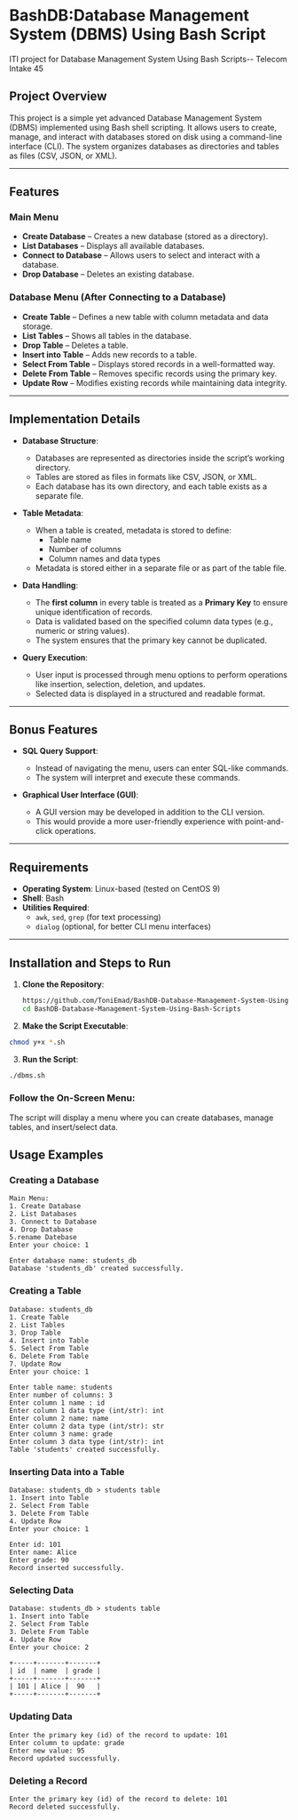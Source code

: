 # BashDB:Database Management System (DBMS) Using Bash Script 
ITI project for Database Management System Using Bash Scripts-- Telecom Intake 45

## Project Overview
This project is a simple yet advanced Database Management System (DBMS) implemented using Bash shell scripting. It allows users to create, manage, and interact with databases stored on disk using a command-line interface (CLI). The system organizes databases as directories and tables as files (CSV, JSON, or XML).

---

## Features

### **Main Menu**
- **Create Database** – Creates a new database (stored as a directory).
- **List Databases** – Displays all available databases.
- **Connect to Database** – Allows users to select and interact with a database.
- **Drop Database** – Deletes an existing database.

### **Database Menu (After Connecting to a Database)**
- **Create Table** – Defines a new table with column metadata and data storage.
- **List Tables** – Shows all tables in the database.
- **Drop Table** – Deletes a table.
- **Insert into Table** – Adds new records to a table.
- **Select From Table** – Displays stored records in a well-formatted way.
- **Delete From Table** – Removes specific records using the primary key.
- **Update Row** – Modifies existing records while maintaining data integrity.

---

## Implementation Details
- **Database Structure**:
  - Databases are represented as directories inside the script’s working directory.
  - Tables are stored as files in formats like CSV, JSON, or XML.
  - Each database has its own directory, and each table exists as a separate file.

- **Table Metadata**:
  - When a table is created, metadata is stored to define:
    - Table name
    - Number of columns
    - Column names and data types
  - Metadata is stored either in a separate file or as part of the table file.

- **Data Handling**:
  - The **first column** in every table is treated as a **Primary Key** to ensure unique identification of records.
  - Data is validated based on the specified column data types (e.g., numeric or string values).
  - The system ensures that the primary key cannot be duplicated.

- **Query Execution**:
  - User input is processed through menu options to perform operations like insertion, selection, deletion, and updates.
  - Selected data is displayed in a structured and readable format.

---

## **Bonus Features**
- **SQL Query Support**:
  - Instead of navigating the menu, users can enter SQL-like commands.
  - The system will interpret and execute these commands.

- **Graphical User Interface (GUI)**:
  - A GUI version may be developed in addition to the CLI version.
  - This would provide a more user-friendly experience with point-and-click operations.

---

## **Requirements**
- **Operating System**: Linux-based (tested on CentOS 9)
- **Shell**: Bash
- **Utilities Required**:
  - `awk`, `sed`, `grep` (for text processing)
  - `dialog` (optional, for better CLI menu interfaces)

---

## **Installation and Steps to Run**
1. **Clone the Repository**:
   ```bash
   https://github.com/ToniEmad/BashDB-Database-Management-System-Using-Bash-Scripts.git
   cd BashDB-Database-Management-System-Using-Bash-Scripts

2. **Make the Script Executable**:
```bash
chmod y+x *.sh
```

3. **Run the Script**:
```bash
./dbms.sh
```

### **Follow the On-Screen Menu**:
The script will display a menu where you can create databases, manage tables, and insert/select data.

## **Usage Examples**

### **Creating a Database**
```
Main Menu:
1. Create Database
2. List Databases
3. Connect to Database
4. Drop Database
5.rename Datebase
Enter your choice: 1

Enter database name: students_db
Database 'students_db' created successfully.
```

### **Creating a Table**
```
Database: students_db
1. Create Table
2. List Tables
3. Drop Table
4. Insert into Table
5. Select From Table
6. Delete From Table
7. Update Row
Enter your choice: 1

Enter table name: students
Enter number of columns: 3
Enter column 1 name : id
Enter column 1 data type (int/str): int
Enter column 2 name: name
Enter column 2 data type (int/str): str
Enter column 3 name: grade
Enter column 3 data type (int/str): int
Table 'students' created successfully.
```

### **Inserting Data into a Table**
```
Database: students_db > students table
1. Insert into Table
2. Select From Table
3. Delete From Table
4. Update Row
Enter your choice: 1

Enter id: 101
Enter name: Alice
Enter grade: 90
Record inserted successfully.
```

### **Selecting Data**
```
Database: students_db > students table
1. Insert into Table
2. Select From Table
3. Delete From Table
4. Update Row
Enter your choice: 2

+-----+-------+-------+
| id  | name  | grade |
+-----+-------+-------+
| 101 | Alice |  90   |
+-----+-------+-------+
```

### **Updating Data**
```
Enter the primary key (id) of the record to update: 101
Enter column to update: grade
Enter new value: 95
Record updated successfully.
```

### **Deleting a Record**
```
Enter the primary key (id) of the record to delete: 101
Record deleted successfully.
```
